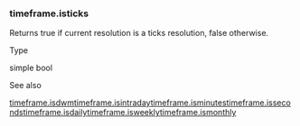 ### timeframe.isticks

Returns true if current resolution is a ticks resolution, false otherwise.

Type

simple bool

See also

[timeframe.isdwm](#var_timeframe.isdwm)[timeframe.isintraday](#var_timeframe.isintraday)[timeframe.isminutes](#var_timeframe.isminutes)[timeframe.isseconds](#var_timeframe.isseconds)[timeframe.isdaily](#var_timeframe.isdaily)[timeframe.isweekly](#var_timeframe.isweekly)[timeframe.ismonthly](#var_timeframe.ismonthly)
